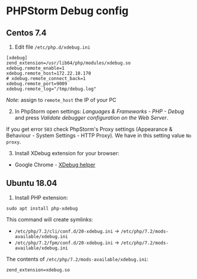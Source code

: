 # PHPStorm Debug config

## Centos 7.4

1. Edit file `/etc/php.d/xdebug.ini`

```
[xdebug]
zend_extension=/usr/lib64/php/modules/xdebug.so
xdebug.remote_enable=1
xdebug.remote_host=172.22.10.170
# xdebug.remote_connect_back=1
xdebug.remote_port=9009
xdebug.remote_log="/tmp/debug.log"
```

*Note*: assign to `remote_host` the IP of your PC

2. In PhpStorm open settings: *Languages & Frameworks - PHP - Debug* and press *Validate debugger configuration on the Web Server*.

If you get error `503` check PhpStorm's Proxy settings (Appearance & Behaviour - System Settings - HTTP Proxy). 
We have in this setting value `No proxy`.

3. Install XDebug extension for your browser:

- Google Chrome - [XDebug helper](https://chrome.google.com/webstore/detail/xdebug-helper/eadndfjplgieldjbigjakmdgkmoaaaoc)

## Ubuntu 18.04

1. Install PHP extension:

```
sudo apt install php-xdebug
```

This command will create symlinks:

- `/etc/php/7.2/cli/conf.d/20-xdebug.ini` -> `/etc/php/7.2/mods-available/xdebug.ini`
- `/etc/php/7.2/fpm/conf.d/20-xdebug.ini` -> `/etc/php/7.2/mods-available/xdebug.ini`

The contents of `/etc/php/7.2/mods-available/xdebug.ini`:

```
zend_extension=xdebug.so
```
